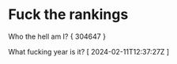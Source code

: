 # Fuck the rankings

Who the hell am I?
{ 304647 }

What fucking year is it?
[ 2024-02-11T12:37:27Z ]

